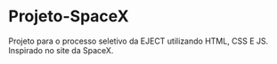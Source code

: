 # Projeto-SpaceX

Projeto para o processo seletivo da EJECT utilizando HTML, CSS E JS. Inspirado no site da SpaceX.
